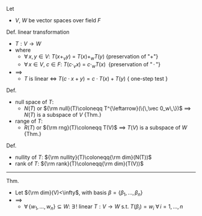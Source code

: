 
Let
- $V$, $W$ be vector spaces over field $F$

Def. linear transformation
- $T:V\to W$
- where
	- $\forall\,x,\,y\in V$:  $T(x +_v y)$ = $T(x) +_w T(y)$   {preservation of "$+$"}
	- $\forall\,x\in V$, $c\in F$:  $T(c \cdot_v x)$ = $c \cdot_w T(x)\;$   {preservation of "$\,\cdot\,$"}
- $\implies$
	- $T$ is linear $\iff$ $T(c\cdot x+y)=c\cdot T(x)+T(y)$   { one-step test }

Def.
- null space of $T$:
	- $N(T)$ or ${\rm null}(T)\coloneqq T^{\leftarrow}(\{\,\vec 0_w\,\})$ $\implies$ $N(T)$ is a subspace of $V$  {Thm.}
- range of $T$:
	- $R(T)$ or ${\rm rng}(T)\coloneqq T(V)$ $\implies$ $T(V)$ is a subspace of $W$  {Thm.}

Def.
- nullity of $T$:  ${\rm nullity}(T)\coloneqq{\rm dim}(N(T))$
- rank of $T$:     ${\rm rank}(T)\coloneqq{\rm dim}(T(V))$

---

Thm.
- Let ${\rm dim}(V)<\infty$, with basis $\beta=\{\beta_1,\,...,\,\beta_n\}$
- $\implies$
	- $\forall\,\{w_1,\,...,\,w_n\}\subseteq W$:
	  $\exists\,!$ linear $T:V\to W$  s.t. $T(\beta_i)=w_i$  $\forall\,i=1,\,...,\,n$


